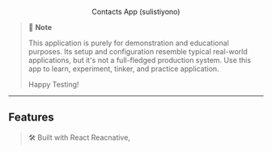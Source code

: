 <p align="center">
 Contacts App (sulistiyono)
</p>

> 💬 **Note**
>
> This application is purely for demonstration and educational purposes. Its setup and configuration resemble typical real-world applications, but it's not a full-fledged production system. Use this app to learn, experiment, tinker, and practice application.
>
> Happy Testing!

---

## Features

> 🛠 Built with React Reacnative,
